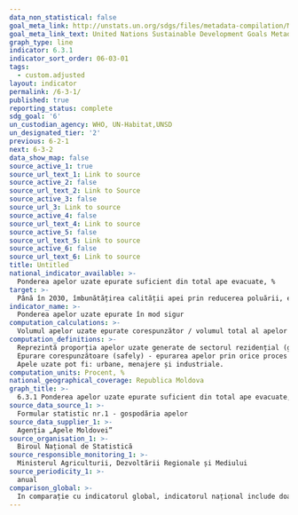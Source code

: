 ```yaml
---
data_non_statistical: false
goal_meta_link: http://unstats.un.org/sdgs/files/metadata-compilation/Metadata-Goal-6.pdf
goal_meta_link_text: United Nations Sustainable Development Goals Metadata (pdf 428kB)
graph_type: line
indicator: 6.3.1
indicator_sort_order: 06-03-01
tags:
  - custom.adjusted
layout: indicator
permalink: /6-3-1/
published: true
reporting_status: complete
sdg_goal: '6'
un_custodian_agency: WHO, UN-Habitat,UNSD
un_designated_tier: '2'
previous: 6-2-1
next: 6-3-2
data_show_map: false
source_active_1: true
source_url_text_1: Link to source
source_active_2: false
source_url_text_2: Link to Source
source_active_3: false
source_url_3: Link to source
source_active_4: false
source_url_text_4: Link to source
source_active_5: false
source_url_text_5: Link to source
source_active_6: false
source_url_text_6: Link to source
title: Untitled
national_indicator_available: >-
  Ponderea apelor uzate epurate suficient din total ape evacuate, %
target: >-
  Până în 2030, îmbunătățirea calității apei prin reducerea poluării, eliminarea depozitării     deșeurilor și reducerea la minimum a  produselor chimice și materialelor periculoase, înjumătățind proporția apelor uzate netratate și sporind substanțial reciclarea și reutilizarea sigură la nivel global
indicator_name: >-
  Ponderea apelor uzate epurate în mod sigur
computation_calculations: >-
  Volumul apelor uzate epurate corespunzător / volumul total al apelor uzate colectate/evacuate *100.
computation_definitions: >-
  Reprezintă proporția apelor uzate generate de sectorul rezidențial (gospodării) și de sectorul economic care sunt supuse epurării (off-site/colectate prin sisteme centralizate de colectare a apelor uzate), bazate pe trepte de tratare, în total volum de ape uzate evacuate. Trepte de tratate sunt: primară (include proces fizic și/sau chimic de epurare), secundară (epurare în proces biologic) și corespunzătoare. <br> 
  Epurare corespunzătoare (safely) - epurarea apelor prin orice proces și/sau sistem, care după evacuarea apelor uzate permite receptorilor să întrunească obiectivele relevante de calitate prevăzute în normele tehnice și în avizele și autorizațiile de gospodărire a apelor în vigoare. <br> 
  Apele uzate pot fi: urbane, menajere și industriale.
computation_units: Procent, %
national_geographical_coverage: Republica Moldova
graph_title: >-
  6.3.1 Ponderea apelor uzate epurate suficient din total ape evacuate, %
source_data_source_1: >-
  Formular statistic nr.1 - gospodăria apelor
source_data_supplier_1: >-
  Agenția „Apele Moldovei”
source_organisation_1: >-
  Biroul Național de Statistică
source_responsible_monitoring_1: >-
  Ministerul Agriculturii, Dezvoltării Regionale și Mediului
source_periodicity_1: >-
  anual
comparison_global: >-
  In comparație cu indicatorul global, indicatorul național include doar apele colectate prin sisteme centralizate de colectare (off-site) nu și prin sistem necentralizate (on-site), numitorul prevede doar total ape colectate/evacuate, nu total ape uzate formate.
---
```


